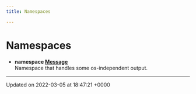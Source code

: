 ```yaml
---
title: Namespaces

---
```


# Namespaces




* **namespace [Message](/Namespaces/namespaceMessage.md)** <br>Namespace that handles some os-independent output. 



-------------------------------

Updated on 2022-03-05 at 18:47:21 +0000

